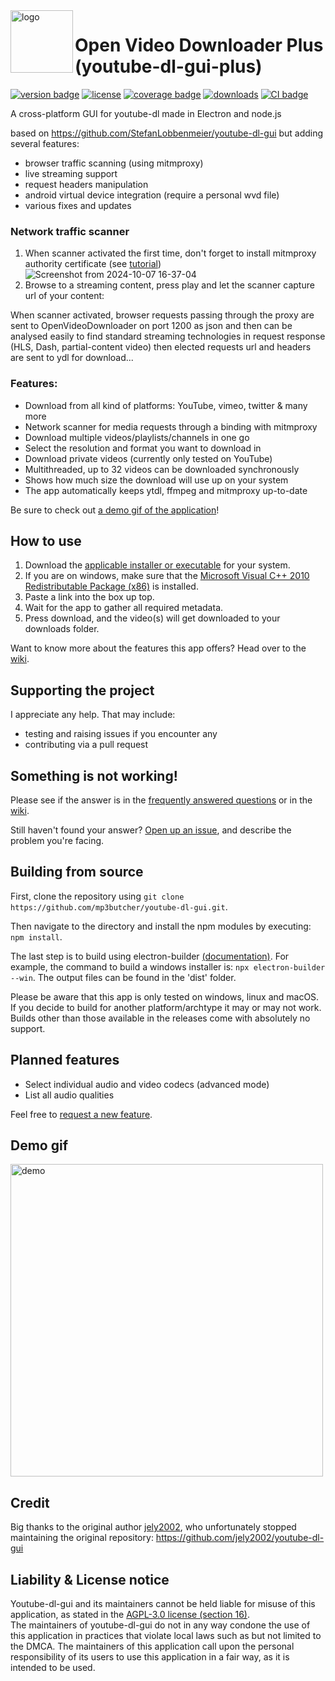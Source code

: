 <img src="https://raw.githubusercontent.com/mp3butcher/youtube-dl-gui/v2.6.12/renderer/img/icon.png" alt="logo" align="left" height="100"/>

# Open Video Downloader Plus (youtube-dl-gui-plus)
[![version badge](https://img.shields.io/github/v/release/mp3butcher/youtube-dl-gui?label=latest-release)](https://github.com/mp3butcher/youtube-dl-gui/releases/latest)
[![license](https://img.shields.io/github/license/mp3butcher/youtube-dl-gui)](https://github.com/mp3butcher/youtube-dl-gui/blob/master/LICENSE)
[![coverage badge](https://img.shields.io/codecov/c/github/mp3butcher/youtube-dl-gui)](https://app.codecov.io/gh/mp3butcher/youtube-dl-gui)
[![downloads](https://img.shields.io/github/downloads/mp3butcher/youtube-dl-gui/total)](https://github.com/mp3butcher/youtube-dl-gui/releases/latest)
[![CI badge](https://img.shields.io/github/actions/workflow/status/mp3butcher/youtube-dl-gui/continuous-integration.yaml)](https://github.com/mp3butcher/youtube-dl-gui/actions)


A cross-platform GUI for youtube-dl made in Electron and node.js

based on https://github.com/StefanLobbenmeier/youtube-dl-gui but adding several features:
- browser traffic scanning (using mitmproxy)
- live streaming support
- request headers manipulation
- android virtual device integration (require a personal wvd file)
- various fixes and updates

### Network traffic scanner
1. When scanner activated the first time, don't forget to install mitmproxy authority certificate (see [tutorial](https://github.com/mp3butcher/youtube-dl-gui/wiki/First-time-scanner-activation)) 
![Screenshot from 2024-10-07 16-37-04](https://github.com/user-attachments/assets/3fb3bb86-d5a8-44d8-ab8e-05429bd8fb4c)
2. Browse to a streaming content, press play and let the scanner capture url of your content:

When scanner activated, browser requests passing through the proxy are sent to OpenVideoDownloader on port 1200 as json and then can be analysed easily to find standard streaming technologies in request response (HLS, Dash, partial-content video) then elected requests url and headers are sent to ydl for download...

### Features:
- Download from all kind of platforms: YouTube, vimeo, twitter & many more
- Network scanner for media requests through a binding with mitmproxy 
- Download multiple videos/playlists/channels in one go
- Select the resolution and format you want to download in
- Download private videos (currently only tested on YouTube)
- Multithreaded, up to 32 videos can be downloaded synchronously
- Shows how much size the download will use up on your system
- The app automatically keeps ytdl, ffmpeg and mitmproxy up-to-date

Be sure to check out [a demo gif of the application](#Demo-gif)!

## How to use
1. Download the [applicable installer or executable](https://github.com/mp3butcher/youtube-dl-gui/releases/latest) for your system.
2. If you are on windows, make sure that the [Microsoft Visual C++ 2010 Redistributable Package (x86)](https://download.microsoft.com/download/1/6/5/165255E7-1014-4D0A-B094-B6A430A6BFFC/vcredist_x86.exe) is installed. 
3. Paste a link into the box up top.
4. Wait for the app to gather all required metadata.
5. Press download, and the video(s) will get downloaded to your downloads folder.

Want to know more about the features this app offers? Head over to the [wiki](https://github.com/mp3butcher/youtube-dl-gui/wiki/).

## Supporting the project
I appreciate any help. That may include:
- testing and raising issues if you encounter any
- contributing via a pull request

## Something is not working!
Please see if the answer is in the [frequently answered questions](https://github.com/mp3butcher/youtube-dl-gui/wiki/FAQ) or in the [wiki](https://github.com/mp3butcher/youtube-dl-gui/wiki/).

Still haven't found your answer? [Open up an issue](https://github.com/mp3butcher/youtube-dl-gui/issues), and describe the problem you're facing.

## Building from source
First, clone the repository using `git clone https://github.com/mp3butcher/youtube-dl-gui.git`.

Then navigate to the directory and install the npm modules by executing: `npm install`.

The last step is to build using electron-builder [(documentation)](https://www.electron.build/cli). For example, the command to build a windows installer is: `npx electron-builder --win`. The output files can be found in the 'dist' folder.

Please be aware that this app is only tested on windows, linux and macOS. If you decide to build for another platform/archtype it may or may not work. Builds other than those available in the releases come with absolutely no support.

## Planned features
- Select individual audio and video codecs (advanced mode)
- List all audio qualities

Feel free to [request a new feature](https://github.com/mp3butcher/youtube-dl-gui/issues).

## Demo gif
<img src="ytdlgui_demo.gif" alt="demo" width="500"/>  

## Credit
Big thanks to the original author [jely2002](https://github.com/jely2002), who unfortunately stopped maintaining the original repository: https://github.com/jely2002/youtube-dl-gui

## Liability & License notice
Youtube-dl-gui and its maintainers cannot be held liable for misuse of this application, as stated in the [AGPL-3.0 license (section 16)](https://github.com/mp3butcher/youtube-dl-gui/blob/master/LICENSE).  
The maintainers of youtube-dl-gui do not in any way condone the use of this application in practices that violate local laws such as but not limited to the DMCA. The maintainers of this application call upon the personal responsibility of its users to use this application in a fair way, as it is intended to be used.

